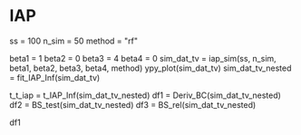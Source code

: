 # IAP
ss = 100
n_sim = 50
method = "rf"

beta1 = 1
beta2 = 0
beta3 = 4
beta4 = 0
sim_dat_tv = iap_sim(ss, n_sim, beta1, beta2, beta3, beta4, method)
ypy_plot(sim_dat_tv)
sim_dat_tv_nested = fit_IAP_Inf(sim_dat_tv)

t_t_iap = t_IAP_Inf(sim_dat_tv_nested)
df1 = Deriv_BC(sim_dat_tv_nested)
df2 = BS_test(sim_dat_tv_nested)
df3 = BS_rel(sim_dat_tv_nested)

df1

